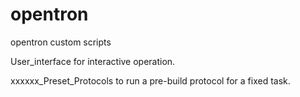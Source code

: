 # opentron
opentron custom scripts

User_interface for interactive operation.

xxxxxx_Preset_Protocols to run a pre-build protocol for a fixed task.

